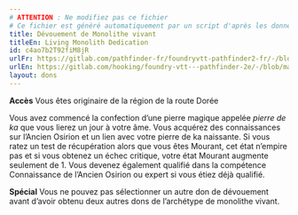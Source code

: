 ```yaml
---
# ATTENTION : Ne modifiez pas ce fichier
# Ce fichier est généré automatiquement par un script d'après les données du module Foundry VTT officiel et de sa traduction
title: Dévouement de Monolithe vivant
titleEn: Living Monolith Dedication
id: c4ao7b2T92fiM8jR
urlFr: https://gitlab.com/pathfinder-fr/foundryvtt-pathfinder2-fr/-/blob/master/data/feats/c4ao7b2T92fiM8jR.htm
urlEn: https://gitlab.com/hooking/foundry-vtt---pathfinder-2e/-/blob/master/packs/data/feats.db/living-monolith-dedication.json
layout: dons
---
```

**Accès** Vous êtes originaire de la région de la route Dorée

Vous avez commencé la confection d’une pierre magique appelée *pierre de ka* que vous lierez un jour à votre âme. Vous acquérez des connaissances sur l’Ancien Osirion et un lien avec votre pierre de ka naissante. Si vous ratez un test de récupération alors que vous êtes Mourant, cet état n’empire pas et si vous obtenez un échec critique, votre état Mourant augmente seulement de 1. Vous devenez également qualifié dans la compétence Connaissance de l’Ancien Osirion ou expert si vous étiez déjà qualifié.

**Spécial** Vous ne pouvez pas sélectionner un autre don de dévouement avant d’avoir obtenu deux autres dons de l’archétype de monolithe vivant.
